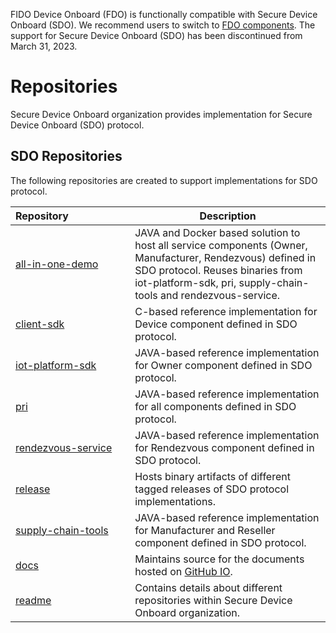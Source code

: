 FIDO Device Onboard (FDO) is functionally compatible with Secure Device Onboard (SDO). We recommend users to switch to [FDO components](https://github.com/orgs/fido-device-onboard/repositories). The support for Secure Device Onboard (SDO) has been discontinued from March 31, 2023.

# Repositories

Secure Device Onboard organization provides implementation for Secure Device Onboard (SDO) protocol.

## SDO Repositories

The following repositories are created to support implementations for SDO protocol.

| Repository&nbsp;&nbsp;&nbsp;&nbsp;&nbsp;&nbsp;&nbsp;&nbsp;&nbsp;&nbsp;&nbsp;&nbsp;&nbsp;&nbsp;&nbsp;&nbsp;&nbsp;&nbsp;&nbsp;&nbsp;&nbsp; | Description |
|---|---|
| [all-in-one-demo](https://github.com/secure-device-onboard/all-in-one-demo) | JAVA and Docker based solution to host all service components (Owner, Manufacturer, Rendezvous) defined in SDO protocol. Reuses binaries from iot-platform-sdk, pri, supply-chain-tools and rendezvous-service. |
| [client-sdk](https://github.com/secure-device-onboard/client-sdk) | C-based reference implementation for Device component defined in SDO protocol. |
| [iot-platform-sdk](https://github.com/secure-device-onboard/iot-platform-sdk) | JAVA-based reference implementation for Owner component defined in SDO protocol. |
| [pri](https://github.com/secure-device-onboard/pri) | JAVA-based reference implementation for all components defined in SDO protocol. |
| [rendezvous-service](https://github.com/secure-device-onboard/rendezvous-service) | JAVA-based reference implementation for Rendezvous component defined in SDO protocol. |
| [release](https://github.com/secure-device-onboard/release) | Hosts binary artifacts of different tagged releases of SDO protocol implementations. |
| [supply-chain-tools](https://github.com/secure-device-onboard/supply-chain-tools) | JAVA-based reference implementation for Manufacturer and Reseller component defined in SDO protocol. |
| [docs](https://github.com/secure-device-onboard/docs) | Maintains source for the documents hosted on [GitHub IO](https://secure-device-onboard.github.io/docs). |
| [readme](https://github.com/secure-device-onboard/readme) | Contains details about different repositories within Secure Device Onboard organization. |

